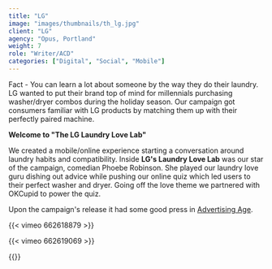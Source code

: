 ```yaml
---
title: "LG"
image: "images/thumbnails/th_lg.jpg"
client: "LG"
agency: "Opus, Portland"
weight: 7
role: "Writer/ACD"
categories: ["Digital", "Social", "Mobile"]
---
```


Fact - You can learn a lot about someone by the way they do their laundry.  
LG wanted to put their brand top of mind for millennials purchasing washer/dryer combos during the holiday season. Our campaign got consumers familiar with LG products by matching them up with their perfectly paired machine.

**Welcome to "The LG Laundry Love Lab"**

We created a mobile/online experience starting a conversation around laundry habits and compatibility. Inside **LG's Laundry Love Lab** was our star of the campaign, comedian Phoebe Robinson. She played our laundry love guru dishing out advice while pushing our online quiz which led users to their perfect washer and dryer. Going off the love theme we partnered with OKCupid to power the quiz.  

Upon the campaign's release it had some good press in [Advertising Age](https://adage.com/article/marketing-news-strategy/lg-okcupid-and-phoebe-robinson-hook-laundry-appliance-ads/2375171).

{{< vimeo 662618879 >}}   

{{< vimeo 662619069 >}}   

{{<img-responsive src="/images/portfolio/lg/QuizImage.png">}}
